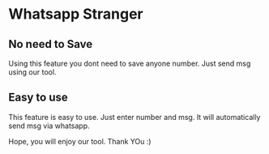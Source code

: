 
# Whatsapp Stranger

## No need to Save
Using this feature you dont need to save anyone number. Just send msg using our tool.

## Easy to use
This feature is easy to use. Just enter number and msg. It will automatically send msg via whatsapp.

Hope, you will enjoy our tool.
Thank YOu :)

